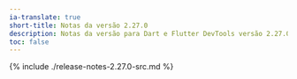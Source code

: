 ```yaml
---
ia-translate: true
short-title: Notas da versão 2.27.0
description: Notas da versão para Dart e Flutter DevTools versão 2.27.0.
toc: false
---
```


{% include ./release-notes-2.27.0-src.md %}
